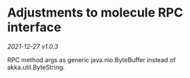 # Adjustments to molecule RPC interface
 
_2021-12-27 v1.0.3_

RPC method args as generic java.nio.ByteBuffer instead of akka.util.ByteString.